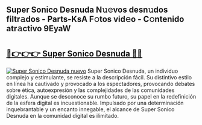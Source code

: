 ## Super Sonico Desnuda N𝚞𝚎vos desn𝚞dos filtr𝚊dos - Parts-KsA F𝚘tos vid𝚎o - C𝚘ntenido atr𝚊ctivo 9EyaW

# <h2><a href="http://mb0ue4.tromn.icu/?c=Super+Sonico+Desnuda">🔗👉👉👉 Super Sonico Desnuda 🔗🔗</a></h2>

[![Super Sonico Desnuda nuevo](https://i.imgur.com/pEAQMta.gif)](http://mb0ue4.tromn.icu/?c=Super+Sonico+Desnuda)
Super Sonico Desnuda, un individuo complejo y estimulante, se resiste a la descripción fácil. Su distintivo estilo en línea ha cautivado y provocado a los espectadores, provocando debates sobre ética, autoexpresión y las complejidades de las comunidades digitales. Aunque se desconoce su rumbo futuro, su papel en la redefinición de la esfera digital es incuestionable. Impulsado por una determinación inquebrantable y un encanto innegable, el alcance de Super Sonico Desnuda en la comunidad digital es ilimitado.
